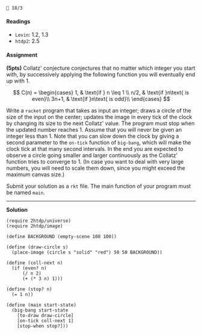 `📆 18/3`

#### Readings

* `Levin`: 1.2, 1.3
* `htdp2`: 2.5

#### Assignment

**(5pts)** Collatz' conjecture conjectures that no matter which integer you start
with, by successively applying the following function you will eventually end up
with 1.

$$
C(n) =
\begin{cases}
1, & \text{if } n \leq 1 \\
n/2, & \text{if }n\text{ is even}\\
3n+1, & \text{if }n\text{ is odd}\\
\end{cases}
$$

Write a `racket` program that takes as input an integer; draws a circle of the size of the input on
the center; updates the image in every tick of the clock
by changing its size to the next Collatz' value. The program must stop
when the updated number reaches 1. Assume that you will never be given an
integer less than 1. Note that you can slow down the clock by giving a second
parameter to the `on-tick` function of `big-bang`, which will make the clock
tick at that many second intervals. In the end you are expected to observe a
circle going smaller and larger continuously as the Collatz' function tries to
converge to 1. (In case you want to deal with very large numbers, you will need
to scale them down, since you might exceed the maximum canvas size.)


Submit your solution as a `rkt` file. The main function of your program must be
named `main`.

-------------------------
**Solution**

```racket
(require 2htdp/universe)
(require 2htdp/image)

(define BACKGROUND (empty-scene 100 100))

(define (draw-circle s)
  (place-image (circle s "solid" "red") 50 50 BACKGROUND))

(define (coll-next n)
  (if (even? n)
      (/ n 2)
      (+ (* 3 n) 1)))

(define (stop? n)
  (= 1 n))

(define (main start-state)
  (big-bang start-state
    [to-draw draw-circle]
    [on-tick coll-next 1]
    [stop-when stop?]))
```
